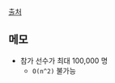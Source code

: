 [출처](https://school.programmers.co.kr/learn/courses/30/lessons/42576)


## 메모

- 참가 선수가 최대 100,000  명 
	- `O(n^2)` 불가능


```java

```